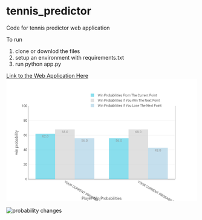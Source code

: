 
# tennis_predictor
Code for tennis predictor web application

To run
1. clone or downlod the files
2. setup an environment with requirements.txt
3. run python app.py

[Link to the Web Application Here](https://tennispredictorrf.herokuapp.com/)
![probability changes](newplot.png)


![probability changes](https://user-images.githubusercontent.com/50035210/135843538-aa61eb4e-ab6f-4059-8868-c7faab2cfea1.png)
